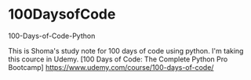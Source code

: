 # 100DaysofCode
100-Days-of-Code-Python

This is Shoma's study note for 100 days of code using python.
  I'm taking this cource in Udemy.
  [100 Days of Code: The Complete Python Pro Bootcamp]
  https://www.udemy.com/course/100-days-of-code/
